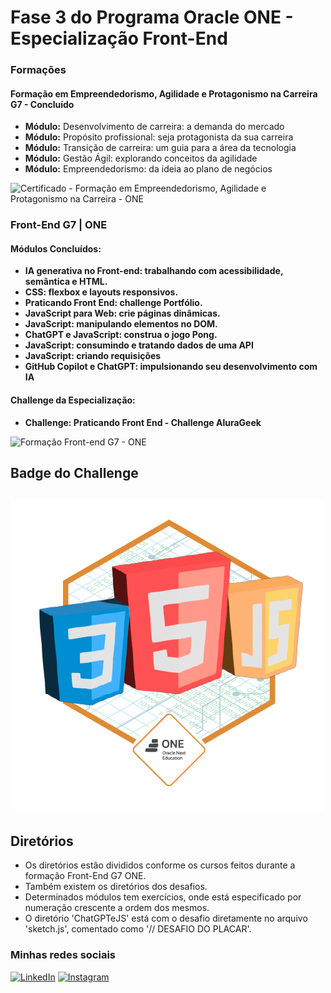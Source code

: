 # Fase 3 do Programa Oracle ONE - Especialização Front-End

### Formações

#### Formação em Empreendedorismo, Agilidade e Protagonismo na Carreira G7 - Concluído

- **Módulo:** Desenvolvimento de carreira: a demanda do mercado
- **Módulo:** Propósito profissional: seja protagonista da sua carreira
- **Módulo:** Transição de carreira: um guia para a área da tecnologia
- **Módulo:** Gestão Ágil: explorando conceitos da agilidade
- **Módulo:** Empreendedorismo: da ideia ao plano de negócios

![Certificado - Formação em Empreendedorismo,  Agilidade e Protagonismo na Carreira - ONE](https://github.com/user-attachments/assets/8c9ef3d4-0299-48af-9fb6-f21881f4b0a4)

### Front-End G7 | ONE

#### Módulos Concluídos:

- **IA generativa no Front-end: trabalhando com acessibilidade, semântica e HTML.**
- **CSS: flexbox e layouts responsivos.**
- **Praticando Front End: challenge Portfólio.**
- **JavaScript para Web: crie páginas dinâmicas.**
- **JavaScript: manipulando elementos no DOM.**
- **ChatGPT e JavaScript: construa o jogo Pong.**
- **JavaScript: consumindo e tratando dados de uma API**
- **JavaScript: criando requisições**
- **GitHub Copilot e ChatGPT: impulsionando seu desenvolvimento com IA**

#### Challenge da Especialização:

- **Challenge: Praticando Front End - Challenge AluraGeek**

![Formação Front-end G7 - ONE](https://github.com/user-attachments/assets/d679ea98-b5eb-4c65-84ad-575dc05adff3)


## Badge do Challenge

## ![badge do desafio AluraGeek - Programa ONE](badge-AluraGeek.png)

## Diretórios

- Os diretórios estão divididos conforme os cursos feitos durante a formação Front-End G7 ONE.
- Também existem os diretórios dos desafios.
- Determinados módulos tem exercícios, onde está especificado por numeração crescente a ordem dos mesmos.
- O diretório 'ChatGPTeJS' está com o desafio diretamente no arquivo 'sketch.js', comentado como '// DESAFIO DO PLACAR'.

### Minhas redes sociais

[![LinkedIn](https://img.shields.io/badge/linkedin-%230077B5.svg?style=for-the-badge&logo=linkedin&logoColor=white)](https://linkedin.com/in/lucas-dickmann) [![Instagram](https://img.shields.io/badge/Instagram-%23E4405F.svg?style=for-the-badge&logo=Instagram&logoColor=white)](https://instagram.com/luksdickmann)
